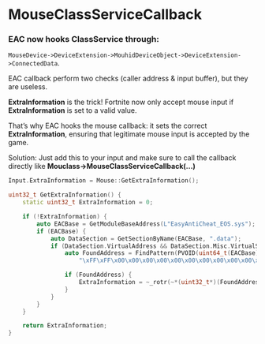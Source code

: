 # MouseClassServiceCallback
### EAC now hooks **ClassService** through:
``MouseDevice->DeviceExtension->MouhidDeviceObject->DeviceExtension->ConnectedData``.

EAC callback perform two checks (caller address & input buffer), but they are useless.

**ExtraInformation** is the trick!
Fortnite now only accept mouse input if **ExtraInformation** is set to a valid value.

That’s why EAC hooks the mouse callback: it sets the correct **ExtraInformation**, ensuring that legitimate mouse input is accepted by the game.

Solution:
Just add this to your input and make sure to call the callback directly like **Mouclass->MouseClassServiceCallback(...)**
```cpp
Input.ExtraInformation = Mouse::GetExtraInformation();
```

```cpp
uint32_t GetExtraInformation() {
    static uint32_t ExtraInformation = 0;

    if (!ExtraInformation) {
        auto EACBase = GetModuleBaseAddress(L"EasyAntiCheat_EOS.sys");
        if (EACBase) {
            auto DataSection = GetSectionByName(EACBase, ".data");
            if (DataSection.VirtualAddress && DataSection.Misc.VirtualSize) {
                auto FoundAddress = FindPattern(PVOID(uint64_t(EACBase) + DataSection.VirtualAddress), DataSection.Misc.VirtualSize,
                    "\xFF\xFF\x00\x00\x00\x00\x00\x00\x00\x00\x00\x00\x00\x00\x00\x00\x00\x00\x00\xFF\x87", "xxxxxxxxxx?????????xx");

                if (FoundAddress) {
                    ExtraInformation = ~_rotr(~*(uint32_t*)(FoundAddress + 0xa), 23);
                }
            }
        }
    }

    return ExtraInformation;
}
```